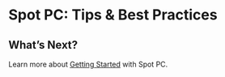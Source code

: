 <meta name="robots" content="noindex">

# Spot PC: Tips & Best Practices

## What’s Next?

Learn more about [Getting Started](spot-pc/getting-started/) with Spot PC.

